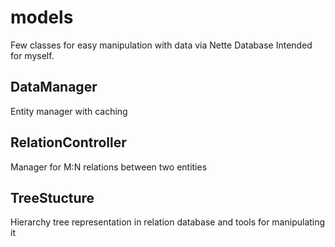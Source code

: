 # models
Few classes for easy manipulation with data via Nette Database
Intended for myself.

## DataManager
Entity manager with caching

## RelationController
Manager for M:N relations between two entities

## TreeStucture
Hierarchy tree representation in relation database and tools for manipulating it
